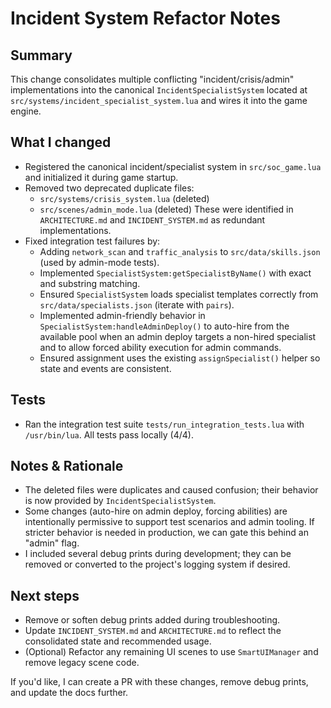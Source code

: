 # Incident System Refactor Notes

Summary
-------
This change consolidates multiple conflicting "incident/crisis/admin" implementations into the canonical `IncidentSpecialistSystem` located at `src/systems/incident_specialist_system.lua` and wires it into the game engine.

What I changed
--------------
- Registered the canonical incident/specialist system in `src/soc_game.lua` and initialized it during game startup.
- Removed two deprecated duplicate files:
  - `src/systems/crisis_system.lua` (deleted)
  - `src/scenes/admin_mode.lua` (deleted)
  These were identified in `ARCHITECTURE.md` and `INCIDENT_SYSTEM.md` as redundant implementations.
- Fixed integration test failures by:
  - Adding `network_scan` and `traffic_analysis` to `src/data/skills.json` (used by admin-mode tests).
  - Implemented `SpecialistSystem:getSpecialistByName()` with exact and substring matching.
  - Ensured `SpecialistSystem` loads specialist templates correctly from `src/data/specialists.json` (iterate with `pairs`).
  - Implemented admin-friendly behavior in `SpecialistSystem:handleAdminDeploy()` to auto-hire from the available pool when an admin deploy targets a non-hired specialist and to allow forced ability execution for admin commands.
  - Ensured assignment uses the existing `assignSpecialist()` helper so state and events are consistent.

Tests
-----
- Ran the integration test suite `tests/run_integration_tests.lua` with `/usr/bin/lua`. All tests pass locally (4/4).

Notes & Rationale
-----------------
- The deleted files were duplicates and caused confusion; their behavior is now provided by `IncidentSpecialistSystem`.
- Some changes (auto-hire on admin deploy, forcing abilities) are intentionally permissive to support test scenarios and admin tooling. If stricter behavior is needed in production, we can gate this behind an "admin" flag.
- I included several debug prints during development; they can be removed or converted to the project's logging system if desired.

Next steps
----------
- Remove or soften debug prints added during troubleshooting.
- Update `INCIDENT_SYSTEM.md` and `ARCHITECTURE.md` to reflect the consolidated state and recommended usage.
- (Optional) Refactor any remaining UI scenes to use `SmartUIManager` and remove legacy scene code.

If you'd like, I can create a PR with these changes, remove debug prints, and update the docs further.
